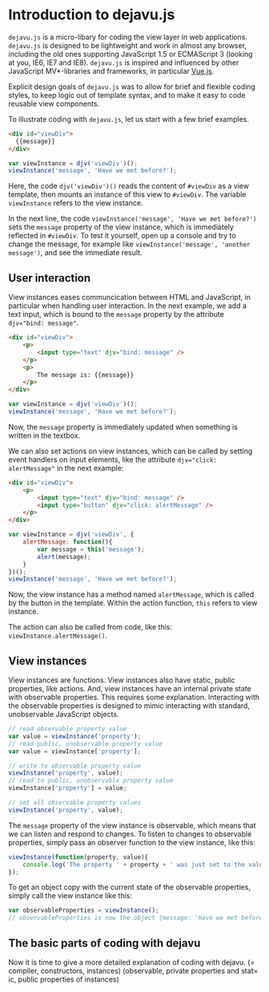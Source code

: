 # Introduction to dejavu.js

`dejavu.js` is a micro-libary for coding the view layer in web
applications. `dejavu.js` is designed to be lightweight and work in almost any browser, including the old ones supporting JavaScript 1.5 or ECMAScript 3 (looking at you, IE6, IE7 and IE8). `dejavu.js` is inspired and influenced by other JavaScript MV*-libraries and frameworks, in particular [Vue.js](https://vuejs.org/).

Explicit design goals of `dejavu.js` was to allow for brief and flexible coding styles, to keep logic out of template syntax, and to make it easy to code reusable
view components.

To illustrate coding with `dejavu.js`, let us start with a few brief examples.

```html
<div id="viewDiv">
  {{message}}
</div>
```

```javascript
var viewInstance = djv('viewDiv')();
viewInstance('message', 'Have we met before?');
```

Here, the code `djv('viewDiv')()` reads the content of `#viewDiv` as a view template, then mounts an instance of this view to `#viewDiv`. The variable `viewInstance` refers to the view instance.

In the next line, the code `viewInstance('message', 'Have we met before?')` sets the `message` property of the view instance, which is immediately reflected in `#viewDiv`. To test it yourself, open up a console and try to change the message, for example like `viewInstance('message', 'another message')`, and see the immediate result.

## User interaction

View instances eases communcication between HTML and JavaScript, in particular when handling user interaction. In the next example, we add a text input, which is bound to the `message` property by the attribute `djv="bind: message"`.

```html
<div id="viewDiv">
    <p>
        <input type="text" djv="bind: message" />
    </p>
    <p>
        The message is: {{message}}
    </p>
</div>
```
```javascript
var viewInstance = djv('viewDiv')();
viewInstance('message', 'Have we met before?');
```

Now, the `message` property is immediately updated when something is written in the textbox.

We can also set actions on view instances, which can be called by setting event handlers on input elements, like the attribute `djv="click: alertMessage"` in the next example:
```html
<div id="viewDiv">
    <p>
        <input type="text" djv="bind: message" />
        <input type="button" djv="click: alertMessage" />
    </p>
</div>
```
```javascript
var viewInstance = djv('viewDiv', {
    alertMessage: function(){
        var message = this('message');
        alert(message);
    }
})();
viewInstance('message', 'Have we met before?');
```

Now, the view instance has a method named `alertMessage`, which is called by the button in the template. Within the action function, `this` refers to view instance.

The action can also be called from code, like this: `viewInstance.alertMessage()`.

## View instances

View instances are functions. View instances also have static, public properties, like actions. And, view instances have an internal private state with observable properties. This requires some explanation. Interacting with the observable properties is designed to mimic interacting with standard, unobservable JavaScript objects.

```javascript
// read observable property value
var value = viewInstance('property');
// read public, unobservable property value
var value = viewInstance['property'];

// write to observable property value
viewInstance('property', value);
// read to public, unobservable property value
viewInstance['property'] = value;

// set all observable property values
viewInstance('property', value);

```





The `message` property of the view instance is observable, which means that we can listen and respond to changes. To listen to changes to observable properties, simply pass an observer function to the view instance, like this:

```javascript
viewInstance(function(property, value){
    console.log('The property ' + property + ' was just set to the value ' + value)
});
```

To get an object copy with the current state of the observable properties, simply call the view instance like this:

```javascript
var observableProperties = viewInstance();
// observableProperties is now the object {message: 'Have we met before?'}
```


## The basic parts of coding with dejavu

Now it is time to give a more detailed explanation of coding with dejavu. (=
compiler, constructors, instances) (observable, private properties and stat=
ic, public properties of instances)
